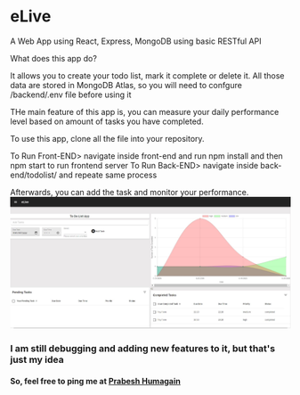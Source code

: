 # eLive
A Web App using React, Express, MongoDB using basic RESTful API

What does this app do?

It allows you to create your todo list, mark it complete or delete it. All those data are stored in MongoDB Atlas, so you will need to confgure /backend/.env file before using it

THe main feature of this app is, you can measure your daily performance level based on amount of tasks you have completed. 

To use this app, clone all the file into your repository.

To Run Front-END>
                navigate inside front-end and run npm install and then npm start to run frontend server
To Run Back-END>
                navigate inside back-end/todolist/ and repeate same process
                
Afterwards, you can add the task and monitor your performance.
<img src="https://github.com/hprabesh/eLive/blob/master/Capture.JPG" alt="Project Image">

<h3>I am still debugging and adding new features to it, but that's just my idea</h3>
<h4>So, feel free to ping me at <a href="mailto:humagain.prabesh@outlook.com">Prabesh Humagain</a></h4>
